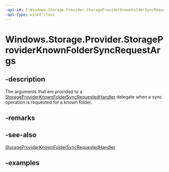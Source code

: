 ```yaml
---
-api-id: T:Windows.Storage.Provider.StorageProviderKnownFolderSyncRequestArgs
-api-type: winrt class
---
```


# Windows.Storage.Provider.StorageProviderKnownFolderSyncRequestArgs

<!--
public sealed class StorageProviderKnownFolderSyncRequestArgs
-->

## -description

The arguments that are provided to a [StorageProviderKnownFolderSyncRequestedHandler](storageproviderknownfoldersyncrequestedhandler.md) delegate when a sync operation is requested for a known folder.

## -remarks

## -see-also

[StorageProviderKnownFolderSyncRequestedHandler](storageproviderknownfoldersyncrequestedhandler.md)

## -examples
